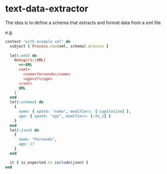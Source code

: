 # text-data-extractor

The idea is to define a schema that extracts and format data from a xml file.

e.g.
```Ruby
context "with example xml" do
  subject { Process.new(xml, schema).process }
  
  let(:xml) do
    Nokogiri::XML(
      <<~XML
      <xml>
        <name>fernando</name>
        <age>27</age>
      </xml>
      XML
    )
  end
  let(:schema) do
    {
      name: { xpath: "name", modifiers: [:capitalize] },
      age: { xpath: "age", modifiers: [:to_i] }
    }
  end
  let(:json) do
    {
      name: "Fernando",
      age: 27 
    }
  end

  it { is_expected.to include(json) }
end  
```
